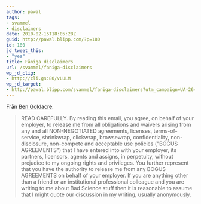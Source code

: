 ```yaml
---
author: pawal
tags:
- svammel
- disclaimers
date: 2010-02-15T18:05:28Z
guid: http://pawal.blipp.com/?p=180
id: 180
jd_tweet_this:
- "yes"
title: Fåniga disclaimers
url: /svammel/faniga-disclaimers
wp_jd_clig:
- http://cli.gs:80/vLULM
wp_jd_target:
- http://pawal.blipp.com/svammel/faniga-disclaimers?utm_campaign=UA-264167-1&utm_medium=twitter&utm_source=twitter
---
```


Från <a href="http://bengoldacre.posterous.com/valentines-patterns">Ben Goldacre</a>:

> READ CAREFULLY. By reading this email, you agree, on behalf of
> your employer, to release me from all obligations and waivers arising
> from any and all NON-NEGOTIATED  agreements, licenses,
> terms-of-service, shrinkwrap, clickwrap, browsewrap, confidentiality,
> non-disclosure, non-compete and acceptable use policies ("BOGUS
> AGREEMENTS") that I have entered into with your employer, its
> partners, licensors, agents and assigns, in perpetuity, without
> prejudice to my ongoing rights and privileges. You further represent
> that you have the authority to release me from any BOGUS AGREEMENTS on
> behalf of your employer. If you are anything other than a friend or an
> institutional professional colleague and you are writing to me about
> Bad Science stuff then it is reasonable to assume that I might quote
> our discussion in my writing, usually anonymously.
